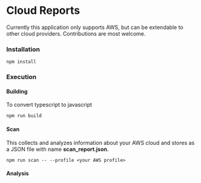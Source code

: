 # Cloud Reports
Currently this application only supports AWS, but can be extendable to other cloud providers. Contributions are most welcome.

### Installation 

    npm install

### Execution

#### Building
To convert typescript to javascript

    npm run build 
#### Scan
This collects and analyzes information about your AWS cloud and stores as a JSON file with name **scan_report.json**.

    npm run scan -- --profile <your AWS profile>
#### Analysis


